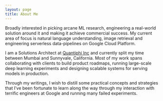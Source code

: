 ```yaml
---
layout: page
title: About Me
---
```


Broadly interested in picking arcane ML research, engineering a real-world solution around it and making it achieve commercial success. My current area of focus is natural language understanding, image retrieval and engineering serverless data-pipelines on Google Cloud Platform. 

I am a Solutions Architect at [Quantiphi Inc](https://www.quantiphi.com/) and currently split my time between Mumbai and Sunnyvale, California. Most of my work spans collaborating with clients to build product roadmaps, running large-scale deep learning experiments and designing scalable systems for serving models in production.

Through my writings, I wish to distill some practical concepts and strategies that I’ve been fortunate to learn along the way through my interaction with terrific engineers at Google and running many failed experiments.
